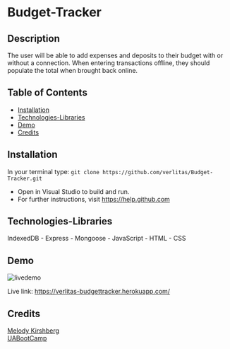 # Budget-Tracker

## Description
The user will be able to add expenses and deposits to their budget with or without a connection. When entering transactions offline, they should populate the total when brought back online.

## Table of Contents
* [Installation](#installation)
* [Technologies-Libraries](#technologies-libraries)
* [Demo](#demo)
* [Credits](#credits)

## Installation
In your terminal type: 
```git clone https://github.com/verlitas/Budget-Tracker.git```
* Open in Visual Studio to build and run.
* For further instructions, visit https://help.github.com

## Technologies-Libraries
IndexedDB - Express - Mongoose - JavaScript - HTML - CSS 

## Demo
![livedemo](public/budget.gif)

Live link: https://verlitas-budgettracker.herokuapp.com/

## Credits
[Melody Kirshberg](https://github.com/verlitas)  
[UABootCamp](https://bootcamp.ce.arizona.edu/coding/)  

